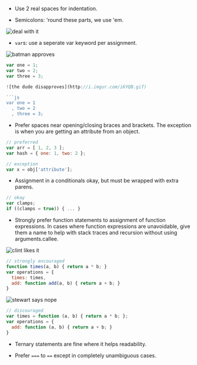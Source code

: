 * Use 2 real spaces for indentation.

* Semicolons: 'round these parts, we use 'em.

![deal with it](http://i.imgur.com/JFuNF.gif)


* `var`s: use a seperate var keyword per assignment.

![batman approves](http://i.imgur.com/X2PkH.gif)

```js
var one = 1;
var two = 2;
var three = 3;

![the dude disapproves](http://i.imgur.com/iKYQB.gif)

```js
var one = 1
  , two = 2
  , three = 3;
```

* Prefer spaces near opening/closing braces and brackets. The exception is
  when you are getting an attribute from an object.

```js
// preferred
var arr = [ 1, 2, 3 ];
var hash = { one: 1, two: 2 };

// exception
var x = obj['attribute'];
```

* Assignment in a conditionals okay, but must be wrapped with extra parens.

```js
// okay
var clamps;
if ((clamps = true)) { ... }
```

* Strongly prefer function statements to assignment of function
  expressions. In cases where function expressions are unavoidable, give them
  a name to help with stack traces and recursion without using
  arguments.callee.

![clint likes it](http://i.imgur.com/R1AKc.gif)

```js
// strongly encouraged
function times(a, b) { return a * b; }
var operations = {
  times: times,
  add: function add(a, b) { return a + b; }
}
```

![stewart says nope](http://i.imgur.com/ASUVk.gif)

```js
// discouraged
var times = function (a, b) { return a * b; };
var operations = {
  add: function (a, b) { return a + b; }
}
```

* Ternary statements are fine where it helps readability.

* Prefer `===` to `==` except in completely unambiguous cases.
